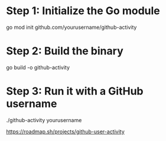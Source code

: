 # Step 1: Initialize the Go module
go mod init github.com/yourusername/github-activity

# Step 2: Build the binary
go build -o github-activity


# Step 3: Run it with a GitHub username
./github-activity yourusername


https://roadmap.sh/projects/github-user-activity
